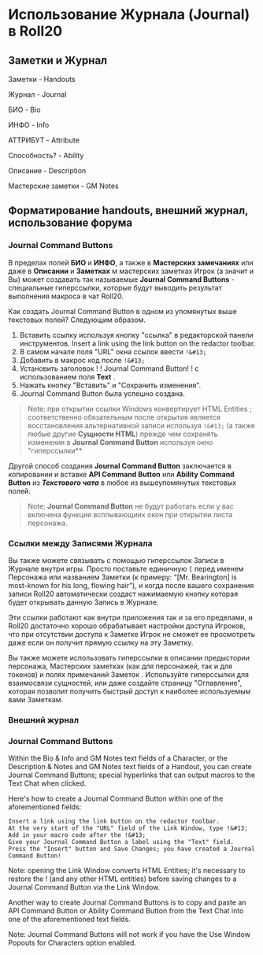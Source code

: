 # Использование Журнала (Journal) в Roll20

## Заметки и Журнал

Заметки - Handouts

Журнал - Journal

БИО - Bio

ИНФО - Info

АТТРИБУТ - Attribute

Способность? - Ability

Описание - Description

Мастерские заметки - GM Notes

## Форматирование handouts, внешний журнал, использование форума

### Journal Command Buttons

В пределах полей **БИО** и **ИНФО**, а также в **Мастерских замечаниях** или даже в **Описании** и **Заметках** м мастерских заметках Игрок (а значит и Вы) может создавать так называемые **Journal Command Buttons** - специальные гиперссылки, которые будут выводить результат выполнения макроса в чат Roll20.

Как создать Journal Command Button в одном из упомянутых выше текстовых полей? Следующим образом.

1. Вставить ссылку используя кнопку "ссылка" в редакторской панели инструментов. Insert a link using the link button on the redactor toolbar.
2. В самом начале поля  "URL" окна ссылок ввести `!&#13;`&#x20;
3. Добавить в макрос код после `!&#13;`
4. Установить заголовок !   !   Journal Command Button!   !   &#x20;с использованием поля **Text** .
5. Нажать кнопку "Вставить" и "Сохранить изменения".
6. Journal Command Button была успешно создана.

> Note: при открытии ссылки Windows конвертирует HTML Entities ; соответственно обязательным после открытия является восстановления альтернативной записи используя `!&#13;` (а также любые другие **Cущности HTML**) прежде чем сохранять изменения в **Journal Command Button** используя окно "гиперссылки\*\*

Другой способ создания **Journal Command Button** заключается в копировании и вставке **API Command Button** или **Ability Command Button** из _**Текстового чата**_ в любое из вышеупомянутых текстовых полей.

> Note: **Journal Command Button** не будут работать если у вас включена функция всплывающиих окон при открытии листа персонажа.

### Ссылки между Записями Журнала

Вы также можете связывать с помощью гиперссылок Записи в Журнале внутри игры. Просто поставьте единичную `[` перед именем Персонажа или названием Заметки (к примеру: “\[Mr. Bearington] is most-known for his long, flowing hair”), и когда после вашего сохранения записи Roll20 автоматически создаст нажимаемую кнопку которая будет открывать данную Запись в Журнале.

Эти ссылки работают как внутри приложения так и за его пределами, и Roll20 достаточно хорошо обрабатывает настройки доступа Игроков, что при отсутствии доступа к Заметке Игрок не сможет ее просмотреть даже если он получит прямую ссылку на эту Заметку.

Вы также можете использовать гиперссылки в описании предыстории персонажа, Мастерских заметках (как для персонажей, так и для токенов) и полях примечаний Заметок . Используйте гиперссылки для взаимосвязи сущностей, или даже создайте страницу "Оглавление", которая позволит получить быстрый доступ к наиболее используемым вами Заметкам.

### Внешний журнал

### Journal Command Buttons

Within the Bio & Info and GM Notes text fields of a Character, or the Description & Notes and GM Notes text fields of a Handout, you can create Journal Command Buttons; special hyperlinks that can output macros to the Text Chat when clicked.

Here's how to create a Journal Command Button within one of the aforementioned fields:

```
Insert a link using the link button on the redactor toolbar.
At the very start of the "URL" field of the Link Window, type !&#13;
Add in your macro code after the !&#13;
Give your Journal Command Button a label using the "Text" field.
Press the "Insert" button and Save Changes; you have created a Journal Command Button! 
```

Note: opening the Link Window converts HTML Entities; it's necessary to restore the !&#x20;(and any other HTML entities) before saving changes to a Journal Command Button via the Link Window.

Another way to create Journal Command Buttons is to copy and paste an API Command Button or Ability Command Button from the Text Chat into one of the aforementioned text fields.

Note: Journal Command Buttons will not work if you have the Use Window Popouts for Characters option enabled.
